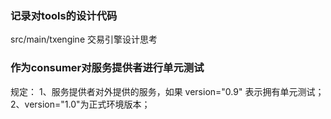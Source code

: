 ### 记录对tools的设计代码

src/main/txengine 交易引擎设计思考

### 作为consumer对服务提供者进行单元测试

规定：
1、服务提供者对外提供的服务，如果 version="0.9" 表示拥有单元测试；
2、version="1.0"为正式环境版本；
